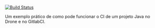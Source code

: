 [![Build Status](http://drone.vertigo.com.br/api/badges/rbottino/drone-demo-with-java/status.svg)](http://drone.vertigo.com.br/rbottino/drone-demo-with-java)

Um exemplo prático de como pode funcionar o CI de um projeto Java no Drone e no GitlabCI.
 
 


